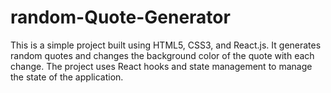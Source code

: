 # random-Quote-Generator
This is a simple project built using HTML5, CSS3, and React.js. It generates random quotes and changes the background color of the quote with each change. The project uses React hooks and state management to manage the state of the application.
